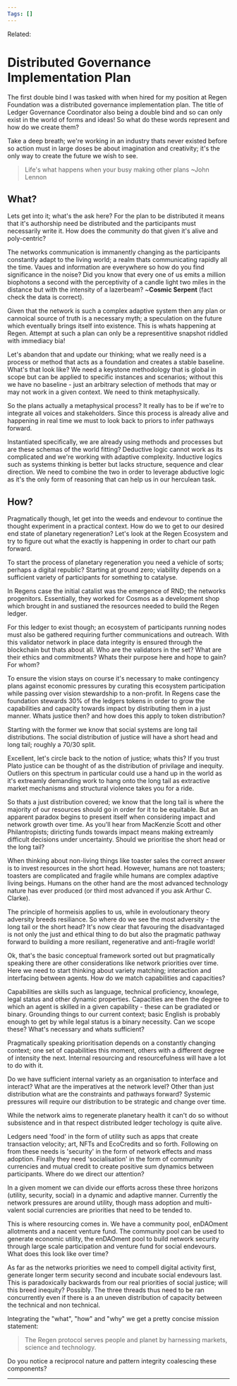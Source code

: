 ```yaml
---
Tags: []
---
```

Related: 
# Distributed Governance Implementation Plan

The first double bind I was tasked with when hired for my position at Regen Foundation was a distributed governance implementation plan. The title of Ledger Governance Coordinator also being a double bind and so can only exist in the world of forms and ideas! So what do these words represent and how do we create them?

Take a deep breath; we're working in an industry thats never existed before so action must in large doses be about imagination and creativity; it's the only way to create the future we wish to see. 

> Life's what happens when your busy making other plans ~John Lennon

## What?
Lets get into it; what's the ask here? For the plan to be distributed it means that it's authorship need be distributed and the participants must necessarily write it. How does the community do that given it's alive and poly-centric? 

The networks communication is immanently changing as the participants constantly adapt to the living world; a realm thats communicating rapidly all the time. Vaues and information are everywhere so how do you find significance in the noise? Did you know that every one of us emits a million biophotons a second with the perceptivity of a candle light two miles in the distance but with the intensity of a lazerbeam? ~**Cosmic Serpent** (fact check the data is correct). 

Given that the network is such a complex adaptive system then any plan or cannoical source of truth is a necessary myth; a speculation on the future which eventually brings itself into existence. This is whats happening at Regen. Attempt at such a plan can only be a representitive snapshot riddled with immediacy bia!

Let's abandon that and update our thinking; what we really need is a process or method that acts as a foundation and creates a stable baseline. What's that look like? We need a keystone methodology that is global in scope but can be applied to specific instances and scenarios; without this we have no baseline - just an arbitrary selection of methods that may or may not work in a given context. We need to think metaphysically.

So the plans actually a metaphysical process? It really has to be if we're to integrate all voices and stakeholders. Since this process is already alive and happening in real time we must to look back to priors to infer pathways forward. 

Instantiated specifically, we are already using methods and processes but are these schemas of the world fitting? Deductive logic cannot work as its complicated and we're working with adaptive complexity. Inductive logics such as systems thinking is better but lacks structure, sequence and clear direction. We need to combine the two in order to leverage abductive logic as it's the only form of reasoning that can help us in our herculean task.

## How?
Pragmatically though, let get into the weeds and endevour to continue the thought experiment in a practical context. How do we to get to our desired end state of planetary regeneration? Let's look at the Regen Ecosystem and try to figure out what the exactly is happening in order to chart our path forward. 

To start the process of planetary regeneration you need a vehicle of sorts; perhaps a digital republic? Starting at ground zero; viability depends on a sufficient variety of participants for something to catalyse. 

In Regens case the initial catalist was the emergence of RND; the networks progenitors. Essentially, they worked for Cosmos as a development shop which brought in and sustianed the resources needed to build the Regen ledger.

For this ledger to exist though; an ecosystem of participants running nodes must also be gathered requiring further communications and outreach. With this validator network in place data integrity is ensured through the blockchain but thats about all. Who are the validators in the set? What are their ethics and commitments? Whats their purpose here and hope to gain? For whom?

To ensure the vision stays on course it's necessary to make contingency plans against economic pressures by curating this ecosystem participation while passing over vision stewardship to a non-profit. In Regens case the foundation stewards 30% of the ledgers tokens in order to grow the capabilities and capacity towards impact by distributing them in a just manner. Whats justice then? and how does this apply to token distribution?

Starting with the former we know that social systems are long tail distributions. The social distribution of justice will have a short head and long tail; roughly a 70/30 split. 

Excellent, let's circle back to the notion of justice; whats this? If you trust Plato justice can be thought of as the distribution of privilage and inequity. Outliers on this spectrum in particular could use a hand up in the world as it's extreamly demanding work to hang onto the long tail as extractive market mechanisms and structural violence takes you for a ride. 

So thats a just distribution covered; we know that the long tail is where the majority of our resources should go in order for it to be equitable. But an apparent paradox begins to present itself when considering impact and network growth over time. As you'll hear from MacKenzie Scott and other Philantropists; diricting funds towards impact means making extreamly difficult decisions under uncertainty. Should we prioritise the short head or the long tail? 

When thinking about non-living things like toaster sales the correct answer is to invest resources in the short head. However, humans are not toasters; toasters are complicated and fragile while humans are complex adaptive living beings. Humans on the other hand are the most advanced technology nature has ever produced (or third most advanced if you ask Arthur C. Clarke). 

The principle of hormeisis applies to us, while in evoloutionary theory adversity breeds resiliance. So where do we see the most adversity - the long tail or the short head? It's now clear that favouring the disadvantaged is not only the just and ethical thing to do but also the pragmatic pathway forward to building a more resiliant, regenerative and anti-fragile world! 

Ok, that's the basic conceptual framework sorted out but pragmatically speaking there are other considerations like network priorities over time. Here we need to start thinking about variety matching; interaction and interfacing between agents. How do we match capabilities and capacities?

Capabilities are skills such as language, technical proficiency, knowlege, legal status and other dynamic properties. Capacities are then the degree to which an agent is skilled in a given capability - these can be gradiated or binary. Grounding things to our current context; basic English is probably enough to get by while legal status is a binary necessity. Can we scope these? What's necessary and whats sufficient? 

Pragmatically speaking prioritisation depends on a constantly changing context; one set of capabilities this moment, others with a different degree of intensity the next. Internal resourcing and resourcefulness will have a lot to do with it. 

Do we have sufficient internal variety as an organisation to interface and interact? What are the imperatives at the network level? Other than just distribution what are the constraints and pathways forward? Systemic pressures will require our distribution to be strategic and change over time. 

While the network aims to regenerate planetary health it can't do so without subsistence and in that respect distributed ledger techology is quite alive. 

Ledgers need 'food' in the form of utility such as apps that create transaction velocity; art, NFTs and EcoCredits and so forth. Following on from these needs is 'security' in the form of network effects and mass adoption. Finally they need 'socialisation' in the form of community currencies and mutual credit to create positive sum dynamics between participants. Where do we direct our attention?

In a given moment we can divide our efforts across these three horizons (utility, security, social) in a dynamic and adaptive manner. Currently the network pressures are around utility, though mass adoption and multi-valent social currencies are priorities that need to be tended to. 

This is where resourcing comes in. We have a community pool, enDAOment allotments and a nacent venture fund. The community pool can be used to generate economic utility, the enDAOment pool to build network security through large scale participation and venture fund for social endevours. What does this look like over time? 

As far as the networks priorities we need to compell digital activity first, generate longer term security second and incubate social endevours last. This is paradoxically backwards from our real priorities of social justice; will this breed inequity? Possibly. The three threads thus need to be ran concurrently even if there is a an uneven distribution of capacity between the technical and non technical.

Integrating the "what", "how" and "why" we get a pretty concise mission statement:

> The Regen protocol serves people and planet by harnessing markets, science and technology. 

Do you notice a reciprocol nature and pattern integrity coalescing these components? 

---



